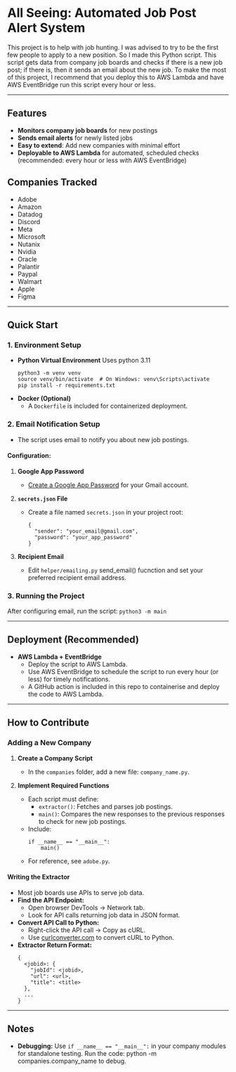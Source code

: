 # All Seeing: Automated Job Post Alert System
This project is to help with job hunting. I was advised to try to be the first few people to apply to a new position. So I made this Python script. This script gets data from company job boards and checks if there is a new job post; if there is, then it sends an email about the new job. To make the most of this project, I recommend that you deploy this to AWS Lambda and have AWS EventBridge run this script every hour or less.

---

## Features

- **Monitors company job boards** for new postings
- **Sends email alerts** for newly listed jobs
- **Easy to extend**: Add new companies with minimal effort
- **Deployable to AWS Lambda** for automated, scheduled checks (recommended: every hour or less with AWS EventBridge)
  
## Companies Tracked

- Adobe
- Amazon
- Datadog
- Discord
- Meta
- Microsoft
- Nutanix
- Nvidia
- Oracle
- Palantir
- Paypal
- Walmart
- Apple
- Figma
  
---

## Quick Start

### 1. Environment Setup

- **Python Virtual Environment**
  Uses python 3.11
    ```
    python3 -m venv venv
    source venv/bin/activate  # On Windows: venv\Scripts\activate
    pip install -r requirements.txt
    ```
- **Docker (Optional)**
    - A `Dockerfile` is included for containerized deployment.


### 2. Email Notification Setup

- The script uses email to notify you about new job postings.

#### Configuration:

1. **Google App Password**
    - [Create a Google App Password](https://support.google.com/accounts/answer/185833?hl=en) for your Gmail account.

2. **`secrets.json` File**
    - Create a file named `secrets.json` in your project root:
      ```
      {
        "sender": "your_email@gmail.com",
        "password": "your_app_password"
      }
      ```

3. **Recipient Email**
    - Edit `helper/emailing.py` send_email() fucnction and set your preferred recipient email address.


### 3. Running the Project

After configuring email, run the script: ```python3 -m main```

---

## Deployment (Recommended)

- **AWS Lambda + EventBridge**
    - Deploy the script to AWS Lambda.
    - Use AWS EventBridge to schedule the script to run every hour (or less) for timely notifications.
    - A GitHub action is included in this repo to containerise and deploy the code to AWS Lambda.

---

## How to Contribute

### Adding a New Company

1. **Create a Company Script**
    - In the `companies` folder, add a new file: `company_name.py`.

2. **Implement Required Functions**
    - Each script must define:
        - `extractor()`: Fetches and parses job postings.
        - `main()`: Compares the new responses to the previous responses to check for new job postings.
    - Include:
        ```
        if __name__ == "__main__":
            main()
        ```
    - For reference, see `adobe.py`.

#### Writing the Extractor

- Most job boards use APIs to serve job data.
- **Find the API Endpoint:**
    - Open browser DevTools → Network tab.
    - Look for API calls returning job data in JSON format.
- **Convert API Call to Python:**
    - Right-click the API call → Copy as cURL.
    - Use [curlconverter.com](https://curlconverter.com/) to convert cURL to Python.
- **Extractor Return Format:**
    ```
    {
      <jobid>: {
        "jobId": <jobid>,
        "url": <url>,
        "title": <title>
      },
      ...
    }
    ```

---

## Notes

- **Debugging:** Use `if __name__ == "__main__":` in your company modules for standalone testing. Run the code: python -m companies.company_name to debug.


